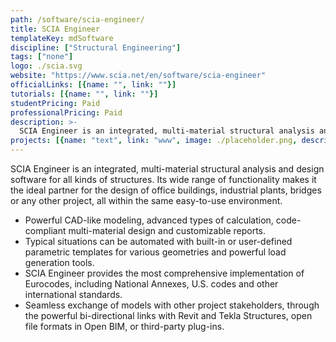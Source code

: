 ```yaml
---
path: /software/scia-engineer/
title: SCIA Engineer
templateKey: mdSoftware
discipline: ["Structural Engineering"]
tags: ["none"]
logo: ./scia.svg
website: "https://www.scia.net/en/software/scia-engineer"
officialLinks: [{name: "", link: ""}]
tutorials: [{name: "", link: ""}]
studentPricing: Paid
professionalPricing: Paid
description: >-
  SCIA Engineer is an integrated, multi-material structural analysis and design software for all kinds of structures. Its wide range of functionality makes it the ideal partner for the design of office buildings, industrial plants, bridges or any other project, all within the same easy-to-use environment.
projects: [{name: "text", link: "www", image: ./placeholder.png, description: "blah blah"}]
---
```


SCIA Engineer is an integrated, multi-material structural analysis and design software for all kinds of structures. Its wide range of functionality makes it the ideal partner for the design of office buildings, industrial plants, bridges or any other project, all within the same easy-to-use environment.

 - Powerful CAD-like modeling, advanced types of calculation, code-compliant multi-material design and customizable reports.
 - Typical situations can be automated with built-in or user-defined parametric templates for various geometries and powerful load generation tools.
 - SCIA Engineer provides the most comprehensive implementation of Eurocodes, including National Annexes, U.S. codes and other international standards.
 - Seamless exchange of models with other project stakeholders, through the powerful bi-directional links with Revit and Tekla Structures, open file formats in Open BIM, or third-party plug-ins.
